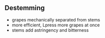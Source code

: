 ## Destemming
- grapes mechanically separated from stems
- more efficient, Lpress more grapes at once
- stems add astringency and bitterness